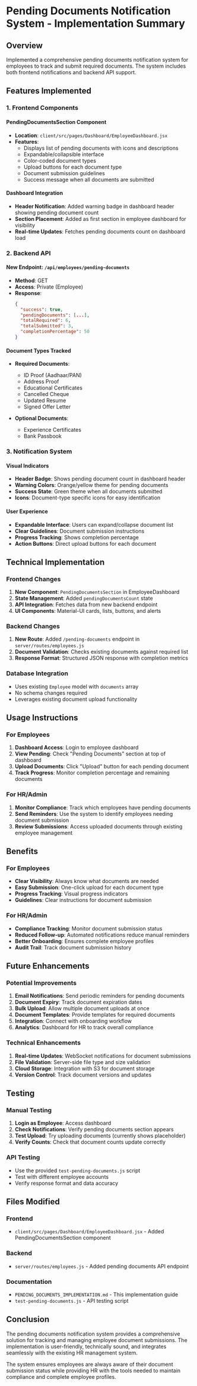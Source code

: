 # Pending Documents Notification System - Implementation Summary

## Overview
Implemented a comprehensive pending documents notification system for employees to track and submit required documents. The system includes both frontend notifications and backend API support.

## Features Implemented

### 1. Frontend Components

#### PendingDocumentsSection Component
- **Location**: `client/src/pages/Dashboard/EmployeeDashboard.jsx`
- **Features**:
  - Displays list of pending documents with icons and descriptions
  - Expandable/collapsible interface
  - Color-coded document types
  - Upload buttons for each document type
  - Document submission guidelines
  - Success message when all documents are submitted

#### Dashboard Integration
- **Header Notification**: Added warning badge in dashboard header showing pending document count
- **Section Placement**: Added as first section in employee dashboard for visibility
- **Real-time Updates**: Fetches pending documents count on dashboard load

### 2. Backend API

#### New Endpoint: `/api/employees/pending-documents`
- **Method**: GET
- **Access**: Private (Employee)
- **Response**: 
  ```json
  {
    "success": true,
    "pendingDocuments": [...],
    "totalRequired": 6,
    "totalSubmitted": 3,
    "completionPercentage": 50
  }
  ```

#### Document Types Tracked
- **Required Documents**:
  - ID Proof (Aadhaar/PAN)
  - Address Proof
  - Educational Certificates
  - Cancelled Cheque
  - Updated Resume
  - Signed Offer Letter

- **Optional Documents**:
  - Experience Certificates
  - Bank Passbook

### 3. Notification System

#### Visual Indicators
- **Header Badge**: Shows pending document count in dashboard header
- **Warning Colors**: Orange/yellow theme for pending documents
- **Success State**: Green theme when all documents submitted
- **Icons**: Document-type specific icons for easy identification

#### User Experience
- **Expandable Interface**: Users can expand/collapse document list
- **Clear Guidelines**: Document submission instructions
- **Progress Tracking**: Shows completion percentage
- **Action Buttons**: Direct upload buttons for each document

## Technical Implementation

### Frontend Changes
1. **New Component**: `PendingDocumentsSection` in EmployeeDashboard
2. **State Management**: Added `pendingDocumentsCount` state
3. **API Integration**: Fetches data from new backend endpoint
4. **UI Components**: Material-UI cards, lists, buttons, and alerts

### Backend Changes
1. **New Route**: Added `/pending-documents` endpoint in `server/routes/employees.js`
2. **Document Validation**: Checks existing documents against required list
3. **Response Format**: Structured JSON response with completion metrics

### Database Integration
- Uses existing `Employee` model with `documents` array
- No schema changes required
- Leverages existing document upload functionality

## Usage Instructions

### For Employees
1. **Dashboard Access**: Login to employee dashboard
2. **View Pending**: Check "Pending Documents" section at top of dashboard
3. **Upload Documents**: Click "Upload" button for each pending document
4. **Track Progress**: Monitor completion percentage and remaining documents

### For HR/Admin
1. **Monitor Compliance**: Track which employees have pending documents
2. **Send Reminders**: Use the system to identify employees needing document submission
3. **Review Submissions**: Access uploaded documents through existing employee management

## Benefits

### For Employees
- **Clear Visibility**: Always know what documents are needed
- **Easy Submission**: One-click upload for each document type
- **Progress Tracking**: Visual progress indicators
- **Guidelines**: Clear instructions for document submission

### For HR/Admin
- **Compliance Tracking**: Monitor document submission status
- **Reduced Follow-up**: Automated notifications reduce manual reminders
- **Better Onboarding**: Ensures complete employee profiles
- **Audit Trail**: Track document submission history

## Future Enhancements

### Potential Improvements
1. **Email Notifications**: Send periodic reminders for pending documents
2. **Document Expiry**: Track document expiration dates
3. **Bulk Upload**: Allow multiple document uploads at once
4. **Document Templates**: Provide templates for required documents
5. **Integration**: Connect with onboarding workflow
6. **Analytics**: Dashboard for HR to track overall compliance

### Technical Enhancements
1. **Real-time Updates**: WebSocket notifications for document submissions
2. **File Validation**: Server-side file type and size validation
3. **Cloud Storage**: Integration with S3 for document storage
4. **Version Control**: Track document versions and updates

## Testing

### Manual Testing
1. **Login as Employee**: Access dashboard
2. **Check Notifications**: Verify pending documents section appears
3. **Test Upload**: Try uploading documents (currently shows placeholder)
4. **Verify Counts**: Check that document counts update correctly

### API Testing
- Use the provided `test-pending-documents.js` script
- Test with different employee accounts
- Verify response format and data accuracy

## Files Modified

### Frontend
- `client/src/pages/Dashboard/EmployeeDashboard.jsx` - Added PendingDocumentsSection component

### Backend  
- `server/routes/employees.js` - Added pending documents API endpoint

### Documentation
- `PENDING_DOCUMENTS_IMPLEMENTATION.md` - This implementation guide
- `test-pending-documents.js` - API testing script

## Conclusion

The pending documents notification system provides a comprehensive solution for tracking and managing employee document submissions. The implementation is user-friendly, technically sound, and integrates seamlessly with the existing HR management system.

The system ensures employees are always aware of their document submission status while providing HR with the tools needed to maintain compliance and complete employee profiles.
